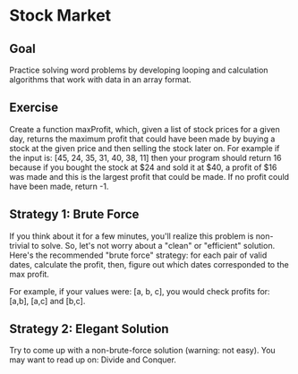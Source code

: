 # Stock Market

## Goal
Practice solving word problems by developing looping and calculation algorithms that work with data in an array format.

## Exercise
Create a function maxProfit, which, given a list of stock prices for a given day, returns the maximum profit that could have been made by buying a stock at the given price and then selling the stock later on. For example if the input is: [45, 24, 35, 31, 40, 38, 11] then your program should return 16 because if you bought the stock at $24 and sold it at $40, a profit of $16 was made and this is the largest profit that could be made. If no profit could have been made, return -1.

## Strategy 1: Brute Force
If you think about it for a few minutes, you'll realize this problem is non-trivial to solve. So, let's not worry about a "clean" or "efficient" solution. Here's the recommended "brute force" strategy: for each pair of valid dates, calculate the profit, then, figure out which dates corresponded to the max profit.

For example, if your values were: [a, b, c], you would check profits for: [a,b], [a,c] and [b,c].

## Strategy 2: Elegant Solution
Try to come up with a non-brute-force solution (warning: not easy). You may want to read up on: Divide and Conquer.
